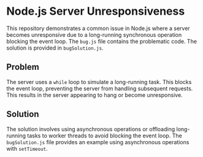 # Node.js Server Unresponsiveness

This repository demonstrates a common issue in Node.js where a server becomes unresponsive due to a long-running synchronous operation blocking the event loop.  The `bug.js` file contains the problematic code. The solution is provided in `bugSolution.js`.

## Problem

The server uses a `while` loop to simulate a long-running task. This blocks the event loop, preventing the server from handling subsequent requests.  This results in the server appearing to hang or become unresponsive.

## Solution

The solution involves using asynchronous operations or offloading long-running tasks to worker threads to avoid blocking the event loop. The `bugSolution.js` file provides an example using asynchronous operations with `setTimeout`.